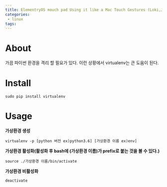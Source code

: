 ```yaml
---
title: ElementryOS mouch pad Using it like a Mac Touch Gestures (Loki,Juno)
categories:
 - linux
tags:
---
```


# About
가끔 파이썬 환경을 격리 할 필요가 있다. 이런 상황에서 virtualenv는 큰 도움이 된다.

# Install
```
sudo pip install virtualenv
```
# Usage

__가상환경 생성__
```
virtualenv -p [python 버전 ex)python3.6] [가상환경 이름 ex)env]

```

__가상환경 활성화(활성화 후 bash에 (가상환경 이름)가 prefix로 붙는 것을 볼 수 있다.)__
```
source ./가상환경 이름/bin/activate
```

__가상환경 비활성화__
```
deactivate
```